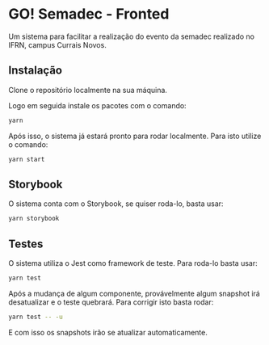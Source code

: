 # GO! Semadec - Fronted

Um sistema para facilitar a realização do evento da semadec realizado no IFRN, campus Currais Novos.

## Instalação

Clone o repositório localmente na sua máquina.

Logo em seguida instale os pacotes com o comando:

```sh
yarn
```

Após isso, o sistema já estará pronto para rodar localmente. Para isto utilize o comando:

```sh
yarn start
```

## Storybook

O sistema conta com o Storybook, se quiser roda-lo, basta usar:

```sh
yarn storybook
```

## Testes

O sistema utiliza o Jest como framework de teste. Para roda-lo basta usar:

```sh
yarn test
```

Após a mudança de algum componente, provávelmente algum snapshot irá desatualizar e o teste quebrará. Para corrigir isto basta rodar:

```sh
yarn test -- -u
```

E com isso os snapshots irão se atualizar automaticamente.
